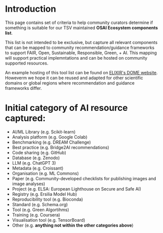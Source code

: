 # Introduction

This page contains set of criteria to help community curators determine if something is suitable for our TSV maintained **OSAI Ecosystem components list**.

This list is not intended to be exclusive, but capture all relevant components that can be mapped to community recommendation/guidance frameworks to support FAIR, Open, Sustainable, Responsible, Green, + AI. This mapping will support practical implemntations and can be hosted on community supported resources.

An example hosting of this tool list can be found on [ELIXIR's DOME website](https://dome-ml.org/ai-ecosystem). Howeverm we hope it can be reused and adapted for other scientific domains or global regions where recommendation and guidance frameworks differ.

# Initial category of AI resource captured:

- AI/ML Library (e.g. Scikit-learn)
- Analysis platform (e.g. Google Colab)
- Benchmarking (e.g. DREAM Challenge)
- Best practice (e.g. Bridge2AI recommendations)
- Code sharing (e.g. GitHub)
- Database (e.g. Zenodo)
- LLM (e.g. ChatGPT 3)
- Metadata (e.g. Croissant)
- Organisation (e.g. ML Commons)
- Paper (e.g. Community-developed checklists for publishing images and image analyses)
- Project (e.g. ELSA: European Lighthouse on Secure and Safe AI)
- Registry (e.g. Ersilia Model Hub)
- Reproducibility tool (e.g. Bioconda)
- Standard (e.g. Schema.org)
- Tool (e.g. Green Algortihms)
- Training (e.g. Coursera)
- Visualisation tool (e.g. TensorBoard)
- Other (e.g. **anything not within the other categories above**)

